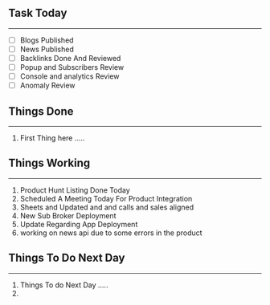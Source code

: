 
## Task Today
---
- [ ] Blogs Published
- [ ] News Published
- [ ] Backlinks Done And Reviewed
- [ ] Popup and Subscribers Review
- [ ] Console and analytics Review 
- [ ] Anomaly Review

## Things Done 
---
1.  First Thing here .....

## Things Working
---
1. Product Hunt Listing Done Today 
2. Scheduled A Meeting Today For Product Integration 
3. Sheets and Updated and and calls and sales aligned  
4. New Sub Broker Deployment 
5. Update Regarding App Deployment 
6. working on news api due to some errors in the product

## Things To Do Next Day 
---
1.  Things To do Next Day .....
2. 




